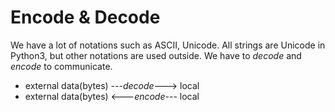 # Encode & Decode

We have a lot of notations such as ASCII, Unicode.
All strings are Unicode in Python3, but other notations are used outside. We have to *decode* and *encode* to communicate.

- external data(bytes) ---*decode*---> local
- external data(bytes) <---*encode*--- local
